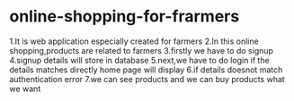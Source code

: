 # online-shopping-for-frarmers
1.It is web application especially created for farmers
2.In this online shopping,products are related to farmers
3.firstly we have to do signup 
4.signup details will store in database
5.next,we have to do login if the details matches directly home page will display
6.if details doesnot match authentication error
7.we can see products and we can buy products what we want

